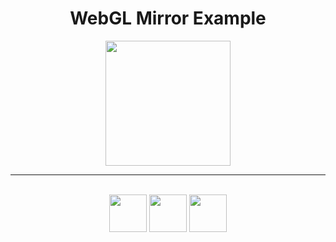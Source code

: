 <h1 align="center"> WebGL Mirror Example</h1>




<div align="center">
 <a href="./index.html">
 <img src="https://assets.codepen.io/6566924/web-gl-mirror-screenshot.PNG" alt="" height="200"></a>
</div>



----
<br>

<div align="center">
 <a href="./webgl-mirror-example/index.html">
 <img src="https://cdn-icons-png.flaticon.com/512/136/136528.png" alt="" width="60"></a>
 <a href="./webgl-mirror-example/script.js">
 <img src="https://cdn-icons-png.flaticon.com/512/136/136530.png" alt="" width="60"></a>
<a href="./webgl-mirror-example/style.css">
<img src="https://cdn-icons-png.flaticon.com/512/136/136527.png" alt="" width="60"></a>
</div>